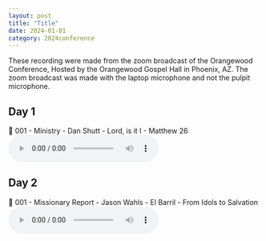```yaml
---
layout: post
title: "Title"
date: 2024-01-01
category: 2024conference
---
```


These recording were made from the zoom broadcast of the Orangewood Conference, Hosted by the Orangewood Gospel Hall in Phoenix, AZ. The zoom broadcast was made with the laptop microphone and not the pulpit microphone.

## Day 1

<p>
🎵 001 - Ministry - Dan Shutt - Lord, is it I - Matthew 26 <br>
<audio controls>
  <source src="https://archive.org/download/2025-gospel-conference-audio/2025-01-17%20-%20Orangewood%20Gospel%20Hall%20Conference/2025-01-17%20-%20001%20-%20Ministry%20-%20Dan%20Shutt%20-%20Lord%2C%20is%20it%20I%20-%20Matthew%2026.mp3" type="audio/mpeg">
  Your browser does not support the audio element.
</audio>
</p>

## Day 2

<p>
🎵 001 - Missionary Report - Jason Wahls - El Barril - From Idols to Salvation <br>
<audio controls>
  <source src="https://archive.org/download/2025-gospel-conference-audio/2025-01-17%20-%20Orangewood%20Gospel%20Hall%20Conference/2025-01-18%20-%20001%20-%20Missionary%20Report%20-%20Jason%20Wahls%20-%20El%20Barril%20-%20From%20Idols%20to%20Salvation.mp3" type="audio/mpeg">
  Your browser does not support the audio element.
</audio>
</p>
